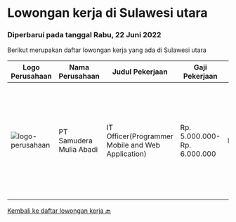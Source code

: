
  # Lowongan kerja di Sulawesi utara

  ### Diperbarui pada tanggal Rabu, 22 Juni 2022

  Berikut merupakan daftar lowongan kerja yang ada di Sulawesi utara

  |Logo Perusahaan | Nama Perusahaan | Judul Pekerjaan | Gaji Pekerjaan | Lokasi | Deskripsi | Tanggal diunggah | Pranala |
  | -------------- | --------------- | --------------- | --------- | --------- | -------------- | ------- | ----------- |
  |![logo-perusahaan](https://i.ibb.co/sqvTCh9/112815900-stock-vector-no-image-available-icon-flat-vector.webp)|PT Samudera Mulia Abadi|IT Officer(Programmer Mobile and Web Application)|Rp. 5.000.000-Rp. 6.000.000|Manado|PT Samudera Mulia Abadi kami adalah Perusahaan Kontraktor Pertambangan. Adapun dibawah ini adalah posisi yang saat ini kami butuhkan untuk penempatan...|Selasa, 21 Juni 2022|https://www.jobstreet.co.id/id/job/it-officer-programmer-mobile-and-web-application-3927192?token=0~c799c0b5-a8ac-45f8-99d8-38a63d8ec868&sectionRank=1&jobId=jobstreet-id-job-3927192|


  [Kembali ke daftar lowongan kerja 🔙](../README.md#daftar-lowongan-kerja)
  